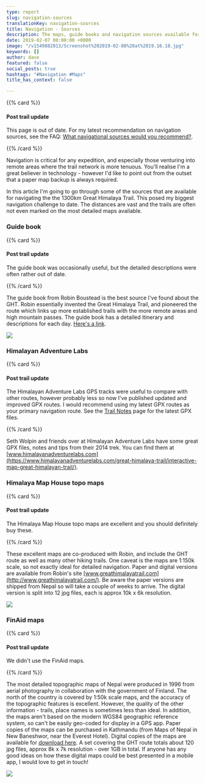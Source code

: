 ```yaml
---
type: report
slug: navigation-sources
translationKey: navigation-sources
title: Navigation - Sources
description: The maps, guide books and navigation sources available for the GHT.
date: 2019-02-07 00:00:00 +0000
image: "/v1549882013/Screenshot%202019-02-08%20at%2019.16.18.jpg"
keywords: []
author: dave
featured: false
social_posts: true
hashtags: "#Navigation #Maps"
title_has_context: false

---
```


{{% card %}}

#### Post trail update

This page is out of date. For my latest recommendation on navigation sources, see the FAQ: [What navigational sources would you recommend?](/expeditions/great-himalaya-trail/faq/#what-navigational-sources-would-you-recommend).

{{% /card %}}

Navigation is critical for any expedition, and especially those venturing into remote areas where the trail network is more tenuous. You'll realise I'm a great believer in technology - however I'd like to point out from the outset that a paper map backup is always required.

In this article I'm going to go through some of the sources that are available for navigating the the 1300km Great Himalaya Trail. This posed my biggest navigation challenge to date. The distances are vast and the trails are often not even marked on the most detailed maps available.

### Guide book

{{% card %}}

#### Post trail update

The guide book was occasionally useful, but the detailed descriptions were often rather out of date.

{{% /card %}}


The guide book from Robin Boustead is the best source I've found about the GHT. Robin essentially invented the Great Himalaya Trail, and pioneered the route which links up more established trails with the more remote areas and high mountain passes. The guide book has a detailed itinerary and descriptions for each day. [Here's a link](https://www.amazon.com/dp/1905864604).

![](https://res.cloudinary.com/wildernessprime/image/upload/w_800,dpr_auto/v1551706673/5026693-NOC02-1.jpg)

### Himalayan Adventure Labs

{{% card %}}

#### Post trail update

The Himalayan Adventure Labs GPS tracks were useful to compare with other routes, however probably less so now I've 
published updated and improved GPX routes. I would recommend using my latest GPX routes as your primary navigation 
route. See the [Trail Notes](/expeditions/great-himalaya-trail/trail-notes/) page for the latest GPX files. 

{{% /card %}}


Seth Wolpin and friends over at Himalayan Adventure Labs have some great GPX files, notes and tips from their 2014 trek. You can find them at [www.himalayanadventurelabs.com](https://www.himalayanadventurelabs.com/great-himalaya-trail/interactive-map-great-himalayan-trail/).

### Himalaya Map House topo maps

{{% card %}}

#### Post trail update

The Himalaya Map House topo maps are excellent and you should definitely buy these.

{{% /card %}}


These excellent maps are co-produced with Robin, and include the GHT route as well as many other hiking trails. One caveat is the maps are 1:150k scale, so not exactly ideal for detailed navigation. Paper and digital versions are available from Robin's site [www.greathimalayatrail.com](http://www.greathimalayatrail.com/). Be aware the paper versions are shipped from Nepal so will take a couple of weeks to arrive. The digital version is split into 12 jpg files, each is approx 10k x 6k resolution.

![](https://res.cloudinary.com/wildernessprime/image/upload/w_1200,dpr_auto/v1549882055/Screenshot%202019-02-11%20at%2011.20.21.jpg)

### FinAid maps

{{% card %}}

#### Post trail update

We didn't use the FinAid maps.

{{% /card %}}

The most detailed topographic maps of Nepal were produced in 1996 from aerial photography in collaboration with the government of Finland. The north of the country is covered by 1:50k scale maps, and the accuracy of the topographic features is excellent. However, the quality of the other information - trails, place names is sometimes less than ideal. In addition, the maps aren't based on the modern WGS84 geographic reference system, so can't be easily geo-coded for display in a GPS app. Paper copies of the maps can be purchased in Kathmandu (from Maps of Nepal in New Baneshwor, near the Everest Hotel). Digital copies of the maps are available for [download here](https://jemecasseausoleil.blogspot.com/2017/07/cartes-du-nepal.html). A set covering the GHT route totals about 120 jpg files, approx 8k x 7k resolution - over 1GB in total. If anyone has any good ideas on how these digital maps could be best presented in a mobile app, I would love to get in touch!

![](https://res.cloudinary.com/wildernessprime/image/upload/w_1200,dpr_auto/v1549882089/Screenshot%202019-02-11%20at%2011.15.54.jpg)